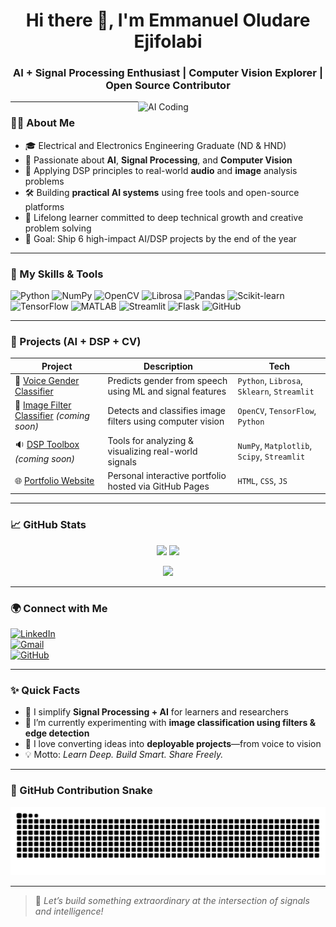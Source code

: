 <h1 align="center">Hi there 👋, I'm Emmanuel Oludare Ejifolabi</h1>
<h3 align="center">AI + Signal Processing Enthusiast | Computer Vision Explorer | Open Source Contributor</h3>

<img align="right" alt="AI Coding" width="300" src="https://media.giphy.com/media/qgQUggAC3Pfv687qPC/giphy.gif" />

---

### 👨‍💻 About Me

- 🎓 Electrical and Electronics Engineering Graduate (ND & HND)
- 🤖 Passionate about **AI**, **Signal Processing**, and **Computer Vision**
- 🧠 Applying DSP principles to real-world **audio** and **image** analysis problems
- 🛠 Building **practical AI systems** using free tools and open-source platforms
- 🔄 Lifelong learner committed to deep technical growth and creative problem solving
- 📌 Goal: Ship 6 high-impact AI/DSP projects by the end of the year

---

### 🧠 My Skills & Tools

![Python](https://img.shields.io/badge/-Python-333333?style=flat&logo=python)
![NumPy](https://img.shields.io/badge/-NumPy-013243?style=flat&logo=numpy)
![OpenCV](https://img.shields.io/badge/-OpenCV-5C3EE8?style=flat&logo=opencv)
![Librosa](https://img.shields.io/badge/-Librosa-purple?style=flat)
![Pandas](https://img.shields.io/badge/-Pandas-150458?style=flat&logo=pandas)
![Scikit-learn](https://img.shields.io/badge/-Scikit%20Learn-F7931E?style=flat&logo=scikit-learn)
![TensorFlow](https://img.shields.io/badge/-TensorFlow-FF6F00?style=flat&logo=tensorflow)
![MATLAB](https://img.shields.io/badge/-MATLAB-0076A8?style=flat&logo=mathworks)
![Streamlit](https://img.shields.io/badge/-Streamlit-FF4B4B?style=flat&logo=streamlit)
![Flask](https://img.shields.io/badge/-Flask-000000?style=flat&logo=flask)
![GitHub](https://img.shields.io/badge/-GitHub-181717?style=flat&logo=github)

---

### 🔬 Projects (AI + DSP + CV)

| Project | Description | Tech |
|--------|-------------|------|
| 🎤 [Voice Gender Classifier](https://github.com/ejifolabi/voice-gender-classification) | Predicts gender from speech using ML and signal features | `Python`, `Librosa`, `Sklearn`, `Streamlit` |
| 🧠 [Image Filter Classifier](#) *(coming soon)* | Detects and classifies image filters using computer vision | `OpenCV`, `TensorFlow`, `Python` |
| 🔉 [DSP Toolbox](https://github.com/ejifolabi/dsp-toolbox) *(coming soon)* | Tools for analyzing & visualizing real-world signals | `NumPy`, `Matplotlib`, `Scipy`, `Streamlit` |
| 🌐 [Portfolio Website](https://github.com/ejifolabi/portfolio) | Personal interactive portfolio hosted via GitHub Pages | `HTML`, `CSS`, `JS` |

---

### 📈 GitHub Stats

<p align="center">
  <img src="https://github-readme-stats.vercel.app/api?username=ejifolabi&show_icons=true&theme=radical" width="47%" />
  <img src="https://streak-stats.demolab.com?user=ejifolabi&theme=radical&hide_border=false" width="47%" />
</p>

<p align="center">
  <img src="https://github-readme-activity-graph.vercel.app/graph?username=ejifolabi&theme=redical" />
</p>

---

### 🌍 Connect with Me

[![LinkedIn](https://img.shields.io/badge/-LinkedIn-0077B5?style=flat&logo=linkedin)](https://linkedin.com/in/emmagee001)  
[![Gmail](https://img.shields.io/badge/-Gmail-D14836?style=flat&logo=gmail&logoColor=white)](mailto:ejifolabiemmanueloludare@gmail.com)  
[![GitHub](https://img.shields.io/badge/-Github-181717?style=flat&logo=github)](https://github.com/ejifolabi)

---

### ✨ Quick Facts

- 💬 I simplify **Signal Processing + AI** for learners and researchers
- 🧩 I’m currently experimenting with **image classification using filters & edge detection**
- 🎯 I love converting ideas into **deployable projects**—from voice to vision
- 💡 Motto: *Learn Deep. Build Smart. Share Freely.*

---

### 🐍 GitHub Contribution Snake

<p align="center">
  <img src="https://github.com/ejifolabi/ejifolabi/raw/output/github-contribution-grid-snake.svg" />
</p>

---

> 🚀 *Let’s build something extraordinary at the intersection of signals and intelligence!*

